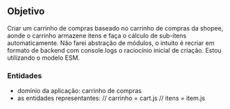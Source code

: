 ## Objetivo

Criar um carrinho de compras baseado no carrinho de compras da shopee, aonde o carrinho armazene itens e faça o cálculo de sub-itens automaticamente. Não farei abstração de módulos, o intuito é recriar em formato de backend com console.logs  o raciocínio inicial de criação. Estou utilizando o modelo ESM.

### Entidades
- domínio da aplicação: carrinho de compras
- as entidades representantes: 
// carrinho = cart.js
// itens = item.js